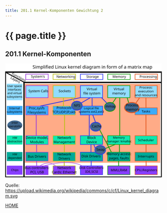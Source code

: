 ```yaml
---
title: 201.1 Kernel-Komponenten Gewichtung 2
---
```


# {{ page.title }}

## 201.1 Kernel-Komponenten


![](./pictures/Linux_kernel_diagram.svg)

Quelle: https://upload.wikimedia.org/wikipedia/commons/c/cf/Linux_kernel_diagram.svg

[HOME](./)
